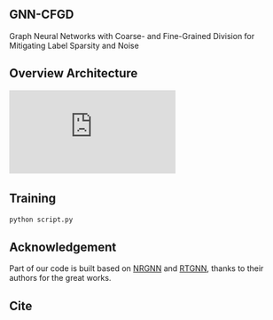 ## GNN-CFGD
Graph Neural Networks with Coarse- and Fine-Grained Division for Mitigating Label Sparsity and Noise

## Overview Architecture
![image](https://github.com/LiShuangjie/GNN-CFGD/blob/main/frame.pdf)

## Training
```
python script.py
```

## Acknowledgement
Part of our code is built based on [NRGNN](https://github.com/EnyanDai/NRGNN) and [RTGNN](https://github.com/GhostQ99/RobustTrainingGNN.), thanks to their authors for the great works.

## Cite
```

```


